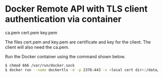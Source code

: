 # Docker Remote API with TLS client authentication via container

 ca.pem
 cert.pem
 key.pem
 
The files cert.pem and key.pem are certificate and key for the client. The client will also need the ca.pem.

Run the Docker container using the command shown below.
```bash
$ chmod 666 /var/run/docker.sock
$ docker run --name dockertls -d -p 2376:443 -v <local cert dir>:/data/certs:ro -v /var/run/docker.sock:/var/run/docker.sock:ro marcomsousa/dockertls
```
